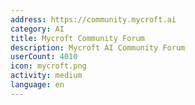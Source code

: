 ```yaml
---
address: https://community.mycroft.ai
category: AI
title: Mycroft Community Forum
description: Mycroft AI Community Forum
userCount: 4010
icon: mycroft.png
activity: medium
language: en
---
```


